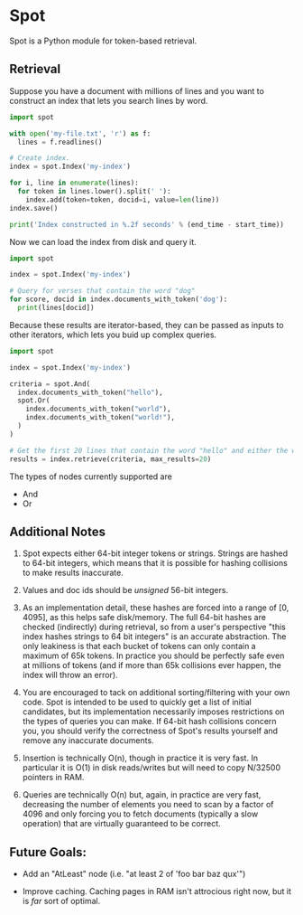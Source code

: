 # Spot

Spot is a Python module for token-based retrieval.

## Retrieval

Suppose you have a document with millions of lines and you want to construct an index that lets you search lines by word.

```Python
import spot

with open('my-file.txt', 'r') as f:
  lines = f.readlines()

# Create index.
index = spot.Index('my-index')

for i, line in enumerate(lines):
  for token in lines.lower().split(' '):
    index.add(token=token, docid=i, value=len(line))
index.save()

print('Index constructed in %.2f seconds' % (end_time - start_time))
```

Now we can load the index from disk and query it.

```Python
import spot

index = spot.Index('my-index')

# Query for verses that contain the word "dog"
for score, docid in index.documents_with_token('dog'):
  print(lines[docid])
```

Because these results are iterator-based, they can be passed as inputs to other iterators, which lets you buid up complex queries.

```Python
import spot

index = spot.Index('my-index')

criteria = spot.And(
  index.documents_with_token("hello"),
  spot.Or(
    index.documents_with_token("world"),
    index.documents_with_token("world!"),
  )
)

# Get the first 20 lines that contain the word "hello" and either the word "world" or "world!"
results = index.retrieve(criteria, max_results=20)
```

The types of nodes currently supported are

- And
- Or

## Additional Notes

1. Spot expects either 64-bit integer tokens or strings.  Strings are hashed to 64-bit integers, which means that it is possible for hashing collisions to make results inaccurate.

2. Values and doc ids should be *unsigned* 56-bit integers.

3. As an implementation detail, these hashes are forced into a range of [0, 4095], as this helps safe disk/memory.  The full 64-bit hashes are checked (indirectly) during retrieval, so from a user's perspective "this index hashes strings to 64 bit integers" is an accurate abstraction.  The only leakiness is that each bucket of tokens can only contain a maximum of 65k tokens.  In practice you should be perfectly safe even at millions of tokens (and if more than 65k collisions ever happen, the index will throw an error).


4. You are encouraged to tack on additional sorting/filtering with your own code. Spot is intended to be used to quickly get a list of initial candidates, but its implementation necessarily imposes restrictions on the types of queries you can make.  If 64-bit hash collisions concern you, you should verify the correctness of Spot's results yourself and remove any inaccurate documents.

5. Insertion is technically O(n), though in practice it is very fast.  In particular it is O(1) in disk reads/writes but will need to copy N/32500 pointers in RAM.

6. Queries are technically O(n) but, again, in practice are very fast, decreasing the number of elements you need to scan by a factor of 4096 and only forcing you to fetch documents (typically a slow operation) that are virtually guaranteed to be correct.

## Future Goals:

- Add an "AtLeast" node (i.e. "at least 2 of 'foo bar baz qux'")

- Improve caching.  Caching pages in RAM isn't attrocious right now, but it is *far* sort of optimal.



